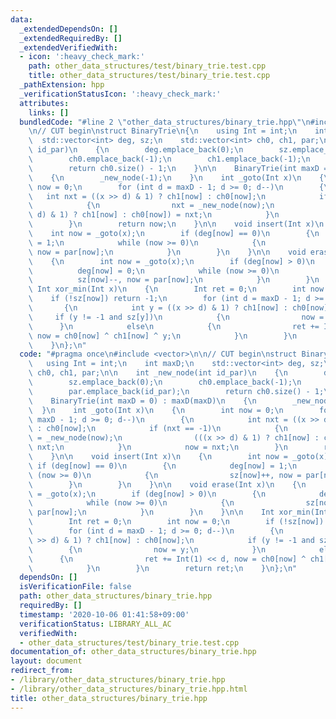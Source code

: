 ```yaml
---
data:
  _extendedDependsOn: []
  _extendedRequiredBy: []
  _extendedVerifiedWith:
  - icon: ':heavy_check_mark:'
    path: other_data_structures/test/binary_trie.test.cpp
    title: other_data_structures/test/binary_trie.test.cpp
  _pathExtension: hpp
  _verificationStatusIcon: ':heavy_check_mark:'
  attributes:
    links: []
  bundledCode: "#line 2 \"other_data_structures/binary_trie.hpp\"\n#include <vector>\n\
    \n// CUT begin\nstruct BinaryTrie\n{\n    using Int = int;\n    int maxD;\n  \
    \  std::vector<int> deg, sz;\n    std::vector<int> ch0, ch1, par;\n\n    int _new_node(int\
    \ id_par)\n    {\n        deg.emplace_back(0);\n        sz.emplace_back(0);\n\
    \        ch0.emplace_back(-1);\n        ch1.emplace_back(-1);\n        par.emplace_back(id_par);\n\
    \        return ch0.size() - 1;\n    }\n\n    BinaryTrie(int maxD = 0) : maxD(maxD)\n\
    \    {\n        _new_node(-1);\n    }\n    int _goto(Int x)\n    {\n        int\
    \ now = 0;\n        for (int d = maxD - 1; d >= 0; d--)\n        {\n         \
    \   int nxt = ((x >> d) & 1) ? ch1[now] : ch0[now];\n            if (nxt == -1)\n\
    \            {\n                nxt = _new_node(now);\n                (((x >>\
    \ d) & 1) ? ch1[now] : ch0[now]) = nxt;\n            }\n            now = nxt;\n\
    \        }\n        return now;\n    }\n\n    void insert(Int x)\n    {\n    \
    \    int now = _goto(x);\n        if (deg[now] == 0)\n        {\n            deg[now]\
    \ = 1;\n            while (now >= 0)\n            {\n                sz[now]++,\
    \ now = par[now];\n            }\n        }\n    }\n\n    void erase(Int x)\n\
    \    {\n        int now = _goto(x);\n        if (deg[now] > 0)\n        {\n  \
    \          deg[now] = 0;\n            while (now >= 0)\n            {\n      \
    \          sz[now]--, now = par[now];\n            }\n        }\n    }\n\n   \
    \ Int xor_min(Int x)\n    {\n        Int ret = 0;\n        int now = 0;\n    \
    \    if (!sz[now]) return -1;\n        for (int d = maxD - 1; d >= 0; d--)\n \
    \       {\n            int y = ((x >> d) & 1) ? ch1[now] : ch0[now];\n       \
    \     if (y != -1 and sz[y])\n            {\n                now = y;\n      \
    \      }\n            else\n            {\n                ret += Int(1) << d,\
    \ now = ch0[now] ^ ch1[now] ^ y;\n            }\n        }\n        return ret;\n\
    \    }\n};\n"
  code: "#pragma once\n#include <vector>\n\n// CUT begin\nstruct BinaryTrie\n{\n \
    \   using Int = int;\n    int maxD;\n    std::vector<int> deg, sz;\n    std::vector<int>\
    \ ch0, ch1, par;\n\n    int _new_node(int id_par)\n    {\n        deg.emplace_back(0);\n\
    \        sz.emplace_back(0);\n        ch0.emplace_back(-1);\n        ch1.emplace_back(-1);\n\
    \        par.emplace_back(id_par);\n        return ch0.size() - 1;\n    }\n\n\
    \    BinaryTrie(int maxD = 0) : maxD(maxD)\n    {\n        _new_node(-1);\n  \
    \  }\n    int _goto(Int x)\n    {\n        int now = 0;\n        for (int d =\
    \ maxD - 1; d >= 0; d--)\n        {\n            int nxt = ((x >> d) & 1) ? ch1[now]\
    \ : ch0[now];\n            if (nxt == -1)\n            {\n                nxt\
    \ = _new_node(now);\n                (((x >> d) & 1) ? ch1[now] : ch0[now]) =\
    \ nxt;\n            }\n            now = nxt;\n        }\n        return now;\n\
    \    }\n\n    void insert(Int x)\n    {\n        int now = _goto(x);\n       \
    \ if (deg[now] == 0)\n        {\n            deg[now] = 1;\n            while\
    \ (now >= 0)\n            {\n                sz[now]++, now = par[now];\n    \
    \        }\n        }\n    }\n\n    void erase(Int x)\n    {\n        int now\
    \ = _goto(x);\n        if (deg[now] > 0)\n        {\n            deg[now] = 0;\n\
    \            while (now >= 0)\n            {\n                sz[now]--, now =\
    \ par[now];\n            }\n        }\n    }\n\n    Int xor_min(Int x)\n    {\n\
    \        Int ret = 0;\n        int now = 0;\n        if (!sz[now]) return -1;\n\
    \        for (int d = maxD - 1; d >= 0; d--)\n        {\n            int y = ((x\
    \ >> d) & 1) ? ch1[now] : ch0[now];\n            if (y != -1 and sz[y])\n    \
    \        {\n                now = y;\n            }\n            else\n      \
    \      {\n                ret += Int(1) << d, now = ch0[now] ^ ch1[now] ^ y;\n\
    \            }\n        }\n        return ret;\n    }\n};\n"
  dependsOn: []
  isVerificationFile: false
  path: other_data_structures/binary_trie.hpp
  requiredBy: []
  timestamp: '2020-10-06 01:41:58+09:00'
  verificationStatus: LIBRARY_ALL_AC
  verifiedWith:
  - other_data_structures/test/binary_trie.test.cpp
documentation_of: other_data_structures/binary_trie.hpp
layout: document
redirect_from:
- /library/other_data_structures/binary_trie.hpp
- /library/other_data_structures/binary_trie.hpp.html
title: other_data_structures/binary_trie.hpp
---
```

